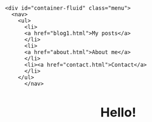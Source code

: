 
<html lang="en">
<head>
  <meta charset="UTF-8">
  <meta http-equiv="X-UA-Compatible" content="IE=Edge">
  <meta name="viewport" content="width=device-width, initial-scale=1">

  <title>Home</title>
  
  <!-- HTML -->
  

  <!-- Custom Styles -->
  <link rel="stylesheet" href="style.css">
<style>
body 
{
    font-size: 15pt;
  
}
a
{
  color:#E5ECFA;
  
}
nav
{
  background-color:#4886FF;
border-style:solid;
border-color: white;
opacity: 0.9;
height:4%;

}

html{
  scroll-behavior: smooth;
}
li{
  list-style: none;
}
h1
{
text-align:center;
}
</style>
</head>

<body>
 
    <div id="container-fluid" class="menu">
      <nav>
        <ul>
          <li>
          <a href="blog1.html">My posts</a>
          </li>
          <li>
          <a href="about.html">About me</a>
          </li>
          <li><a href="contact.html">Contact</a>
          </li>
        </ul>
          </nav>
<p>
<h1>Hello!</h1>

   
 
  <!-- Project -->
  <script src="main.js"></script>
